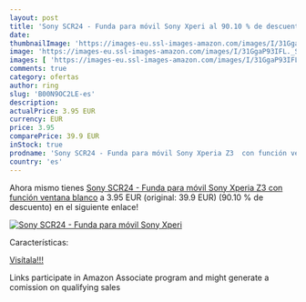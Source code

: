 ```yaml
---
layout: post
title: 'Sony SCR24 - Funda para móvil Sony Xperi al 90.10 % de descuento'
date: 
thumbnailImage: 'https://images-eu.ssl-images-amazon.com/images/I/31GgaP93IFL._SL200_.jpg'
image: 'https://images-eu.ssl-images-amazon.com/images/I/31GgaP93IFL._SL200_.jpg'
images: [ 'https://images-eu.ssl-images-amazon.com/images/I/31GgaP93IFL._SL200_.jpg' ]
comments: true
category: ofertas
author: ring
slug: 'B00N9OC2LE-es'
description:
actualPrice: 3.95 EUR
currency: EUR
price: 3.95
comparePrice: 39.9 EUR
inStock: true
prodname: 'Sony SCR24 - Funda para móvil Sony Xperia Z3  con función ventana   blanco'
country: 'es'
---
```


Ahora mismo tienes [Sony SCR24 - Funda para móvil Sony Xperia Z3  con función ventana   blanco](https://www.amazon.es/dp/B00N9OC2LE/?tag=tolees-21) a 3.95 EUR (original: 39.9 EUR) (90.10 %  de descuento) en el siguiente enlace!

[![Sony SCR24 - Funda para móvil Sony Xperi](https://images-eu.ssl-images-amazon.com/images/I/31GgaP93IFL._SL200_.jpg)](https://www.amazon.es/dp/B00N9OC2LE/?tag=tolees-21)

Características:


[Visítala!!!](https://www.amazon.es/dp/B00N9OC2LE/?tag=tolees-21)

Links participate in Amazon Associate program and might generate a comission on qualifying sales
